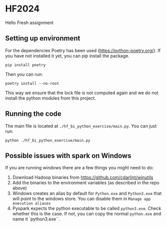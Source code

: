 # HF2024
Hello Fresh assignment

## Setting up environment
For the dependencies Poetry has been used (https://python-poetry.org/). If you have not installed it yet, you 
can pip install the package.

```commandline
pip install poetry
```

Then you can run:
```commandline
poetry install --no-root
```

This way we ensure that the lock file is not computed again and we do not install the python modules from
this project.

## Running the code
The main file is located at `./hf_bi_python_exercise/main.py`.
You can just run:

```commandline
python ./hf_bi_python_exercise/main.py
```

## Possible issues with spark on Windows
If you are running windows there are a few things you might need to do:
1. Download Hadoop binaries from https://github.com/cdarlint/winutils
2. Add the binaries to the environment variables (as described in the repo above)
3. Windows creates an alias by default for `Python.exe` and `Python3.exe`
    that will point to the windows store. You can disable them in
    `Manage app execution aliases`
4. Pyspark expects the python executable to be called `python3.exe`. Check
   whether this is the case. If not, you can copy the normal `python.exe` and
   name it `python3.exe``.
